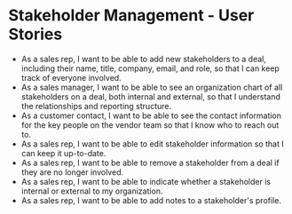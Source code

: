 # Stakeholder Management - User Stories

*   As a sales rep, I want to be able to add new stakeholders to a deal, including their name, title, company, email, and role, so that I can keep track of everyone involved.
*   As a sales manager, I want to be able to see an organization chart of all stakeholders on a deal, both internal and external, so that I understand the relationships and reporting structure.
*   As a customer contact, I want to be able to see the contact information for the key people on the vendor team so that I know who to reach out to.
*   As a sales rep, I want to be able to edit stakeholder information so that I can keep it up-to-date.
*   As a sales rep, I want to be able to remove a stakeholder from a deal if they are no longer involved.
*   As a sales rep, I want to be able to indicate whether a stakeholder is internal or external to my organization.
*   As a sales rep, I want to be able to add notes to a stakeholder's profile.